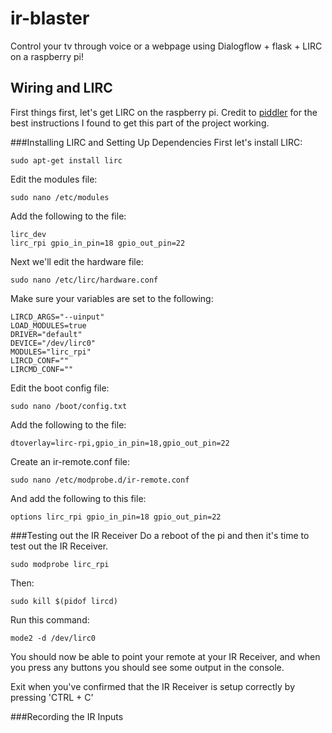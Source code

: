 # ir-blaster
Control your tv through voice or a webpage using Dialogflow + flask + LIRC on a raspberry pi!

## Wiring and LIRC
First things first, let's get LIRC on the raspberry pi. Credit to [piddler](http://www.piddlerintheroot.com/ir-blaster-lirc/) for the best instructions I found to get this part of the project working.

###Installing LIRC and Setting Up Dependencies
First let's install LIRC:

    sudo apt-get install lirc

Edit the modules file:

    sudo nano /etc/modules

Add the following to the file:

    lirc_dev
    lirc_rpi gpio_in_pin=18 gpio_out_pin=22

Next we'll edit the hardware file:

    sudo nano /etc/lirc/hardware.conf

Make sure your variables are set to the following:

    LIRCD_ARGS="--uinput"
    LOAD_MODULES=true
    DRIVER="default"
    DEVICE="/dev/lirc0"
    MODULES="lirc_rpi"
    LIRCD_CONF=""
    LIRCMD_CONF=""

Edit the boot config file:

    sudo nano /boot/config.txt

Add the following to the file:

    dtoverlay=lirc-rpi,gpio_in_pin=18,gpio_out_pin=22

Create an ir-remote.conf file:

    sudo nano /etc/modprobe.d/ir-remote.conf

And add the following to this file:
    
    options lirc_rpi gpio_in_pin=18 gpio_out_pin=22


###Testing out the IR Receiver
Do a reboot of the pi and then it's time to test out the IR Receiver. 

    sudo modprobe lirc_rpi

Then:

    sudo kill $(pidof lircd)

Run this command:
  
    mode2 -d /dev/lirc0

You should now be able to point your remote at your IR Receiver, and when you press any buttons you should see some output in the console. 

Exit when you've confirmed that the IR Receiver is setup correctly by pressing 'CTRL + C'

###Recording the IR Inputs


